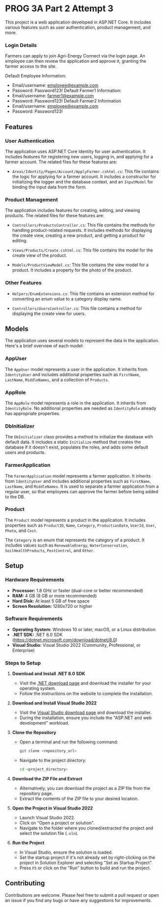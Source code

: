# PROG 3A Part 2 Attempt 3

This project is a web application developed in ASP.NET Core. It includes various features such as user authentication, product management, and more.


### Login Details
Farmers can apply to join Agri-Energy Connect via the login page. An employee can then review the application and approve it, granting the farmer access to the site.

Default Employee Information:
- Email/username: employee@example.com
- Password: Password123!
Default Farmer1 Information:
- Email/username: farmer1@example.com
- Password: Password123!
Default Farmer2 Information
- Email/username: employee@example.com
- Password: Password123!

## Features

### User Authentication

The application uses ASP.NET Core Identity for user authentication. It includes features for registering new users, logging in, and applying for a farmer account. The related files for these features are:

- `Areas/Identity/Pages/Account/ApplyFarmer.cshtml.cs`: This file contains the logic for applying for a farmer account. It includes a constructor for initializing the logger and the database context, and an `InputModel` for binding the input data from the form.

### Product Management

The application includes features for creating, editing, and viewing products. The related files for these features are:

- `Controllers/ProductsController.cs`: This file contains the methods for handling product-related requests. It includes methods for displaying the create view, creating a new product, and getting a product for editing.

- `Views/Products/Create.cshtml.cs`: This file contains the model for the create view of the product.

- `Models/ProductViewModel.cs`: This file contains the view model for a product. It includes a property for the photo of the product.

### Other Features

- `Helpers/EnumExtensions.cs`: This file contains an extension method for converting an enum value to a category display name.

- `Controllers/UsersController.cs`: This file contains a method for displaying the create view for users.

## Models

The application uses several models to represent the data in the application. Here's a brief overview of each model:

### AppUser

The `AppUser` model represents a user in the application. It inherits from `IdentityUser` and includes additional properties such as `FirstName`, `LastName`, `MiddleNames`, and a collection of `Products`.

### AppRole

The `AppRole` model represents a role in the application. It inherits from `IdentityRole`. No additional properties are needed as `IdentityRole` already has appropriate properties.

### DbInitializer

The `DbInitializer` class provides a method to initialize the database with default data. It includes a static `Initialize` method that creates the database if it doesn't exist, populates the roles, and adds some default users and products.

### FarmerApplication

The `FarmerApplication` model represents a farmer application. It inherits from `IdentityUser` and includes additional properties such as `FirstName`, `LastName`, and `MiddleNames`. It is used to separate a farmer application from a regular user, so that employees can approve the farmer before being added to the DB.

### Product

The `Product` model represents a product in the application. It includes properties such as `ProductID`, `Name`, `Category`, `ProductionDate`, `UserId`, `User`, `Photo`, and `Cost`.

The `Category` is an enum that represents the category of a product. It includes values such as `RenewableEnergy`, `WaterConservation`, `SoilHealthProducts`, `PestControl`, and `Other`.

## Setup

### Hardware Requirements
- **Processor:** 1.8 GHz or faster (dual-core or better recommended)
- **RAM:** 4 GB (8 GB or more recommended)
- **Hard Disk:** At least 5 GB of free space
- **Screen Resolution:** 1280x720 or higher

### Software Requirements
- **Operating System:** Windows 10 or later, macOS, or a Linux distribution
- **.NET SDK:** .NET 8.0 SDK (https://dotnet.microsoft.com/download/dotnet/8.0)
- **Visual Studio:** Visual Studio 2022 (Community, Professional, or Enterprise)

### Steps to Setup

1. **Download and Install .NET 8.0 SDK**
   - Visit the [.NET download page](https://dotnet.microsoft.com/download/dotnet/8.0) and download the installer for your operating system.
   - Follow the instructions on the website to complete the installation.

2. **Download and Install Visual Studio 2022**
   - Visit the [Visual Studio download page](https://visualstudio.microsoft.com/downloads/) and download the installer.
   - During the installation, ensure you include the "ASP.NET and web development" workload.

3. **Clone the Repository**
   - Open a terminal and run the following command:
     ```sh
     git clone <repository_url>
     ```
   - Navigate to the project directory:
     ```sh
     cd <project_directory>
     ```

4. **Download the ZIP File and Extract**
   - Alternatively, you can download the project as a ZIP file from the repository page.
   - Extract the contents of the ZIP file to your desired location.

5. **Open the Project in Visual Studio 2022**
   - Launch Visual Studio 2022.
   - Click on "Open a project or solution".
   - Navigate to the folder where you cloned/extracted the project and select the solution file (`.sln`).

6. **Run the Project**
   - In Visual Studio, ensure the solution is loaded.
   - Set the startup project if it's not already set by right-clicking on the project in Solution Explorer and selecting "Set as Startup Project".
   - Press `F5` or click on the "Run" button to build and run the project.

## Contributing

Contributions are welcome. Please feel free to submit a pull request or open an issue if you find any bugs or have any suggestions for improvements.

